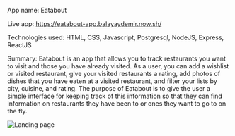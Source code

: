 App name: Eatabout

Live app: https://eatabout-app.balayaydemir.now.sh/

Technologies used: HTML, CSS, Javascript, Postgresql, NodeJS, Express, ReactJS

Summary: 
    Eatabout is an app that allows you to track restaurants you want to visit and those you have already visited.
    As a user, you can add a wishlist or visited restaurant, give your visited restaurants a rating, add photos of 
    dishes that you have eaten at a visited restaurant, and filter your lists by city, cuisine, and rating. The purpose
    of Eatabout is to give the user a simple interface for keeping track of this information so that they can find information
    on restaurants they have been to or ones they want to go to on the fly.


![Landing page](https://imgur.com/3YLE3m2.png)
